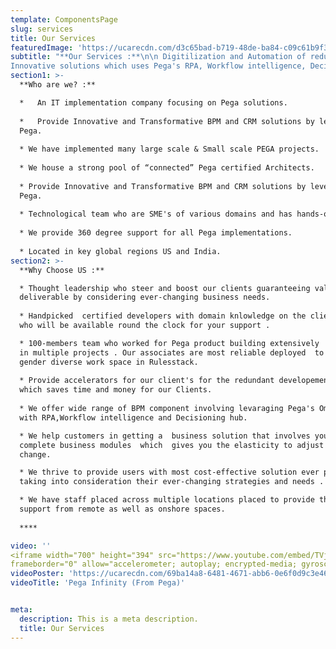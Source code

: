 ```yaml
---
template: ComponentsPage
slug: services
title: Our Services
featuredImage: 'https://ucarecdn.com/d3c65bad-b719-48de-ba84-c09c61b9f3b8/'
subtitle: "**Our Services :**\n\n Digitilization and Automation of redundant tasks \r\n\n 
Innovative solutions which uses Pega's RPA, Workflow intelligence, Decisioning & Omni Channel Delivery"
section1: >-
  **Who are we? :**

  *   An IT implementation company focusing on Pega solutions.
  
  *   Provide Innovative and Transformative BPM and CRM solutions by leveraging
  Pega.
  
  * We have implemented many large scale & Small scale PEGA projects.
   
  * We house a strong pool of “connected” Pega certified Architects.
  
  * Provide Innovative and Transformative BPM and CRM solutions by leveraging
  Pega.
  
  * Technological team who are SME's of various domains and has hands-on on various Pega Frameworks.
  
  * We provide 360 degree support for all Pega implementations.
  
  * Located in key global regions US and India.
section2: >-
  **Why Choose US :**

  * Thought leadership who steer and boost our clients guaranteeing value
  deliverable by considering ever-changing business needs.
  
  * Handpicked  certified developers with domain knlowledge on the client business 
  who will be available round the clock for your support . 

  * 100-members team who worked for Pega product building extensively
  in multiple projects . Our associates are most reliable deployed  to provide a
  gender diverse work space in Rulesstack.
  
  * Provide accelerators for our client's for the redundant developement of common funcitonality
  which saves time and money for our Clients.
  
  * We offer wide range of BPM component involving levaraging Pega's Omni channel development
  with RPA,Workflow intelligence and Decisioning hub.

  * We help customers in getting a  business solution that involves your
  complete business modules  which  gives you the elasticity to adjust  and
  change.

  * We thrive to provide users with most cost-effective solution ever possible
  taking into consideration their ever-changing strategies and needs .

  * We have staff placed across multiple locations placed to provide their
  support from remote as well as onshore spaces.
  
  ****

video: ''
<iframe width="700" height="394" src="https://www.youtube.com/embed/TVjYYlQu8Ns" 
frameborder="0" allow="accelerometer; autoplay; encrypted-media; gyroscope; picture-in-picture" allowfullscreen></iframe>
videoPoster: 'https://ucarecdn.com/69ba14a8-6481-4671-abb6-0e6f0d9c3e46/'
videoTitle: 'Pega Infinity (From Pega)'


meta:
  description: This is a meta description.
  title: Our Services
---
```






